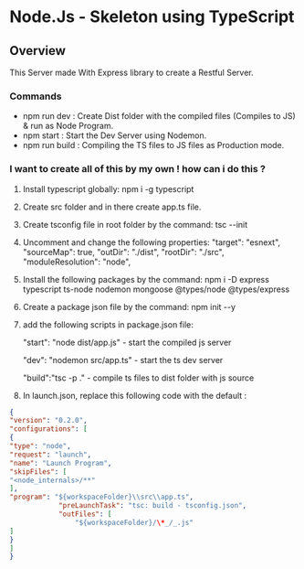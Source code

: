 # Node.Js - Skeleton using TypeScript

## Overview

This Server made With Express library to create a Restful Server.

### Commands

- npm run dev : Create Dist folder with the compiled files (Compiles to JS) & run as Node Program.
- npm start : Start the Dev Server using Nodemon.
- npm run build : Compiling the TS files to JS files as Production mode.

### I want to create all of this by my own ! how can i do this ?

1. Install typescript globally:
   npm i -g typescript

2. Create src folder and in there create app.ts file.

3. Create tsconfig file in root folder by the command:
   tsc --init

4. Uncomment and change the following properties:
   "target": "esnext",
   "sourceMap": true,
   "outDir": "./dist",
   "rootDir": "./src",
   "moduleResolution": "node",

5. Install the following packages by the command:
   npm i -D express typescript ts-node nodemon mongoose @types/node @types/express

6. Create a package json file by the command:
   npm init --y

7. add the following scripts in package.json file:

   "start": "node dist/app.js" - start the compiled js server

   "dev": "nodemon src/app.ts" - start the ts dev server

   "build":"tsc -p ." - compile ts files to dist folder with js source

8. In launch.json, replace this following code with the default :
`````json
{
"version": "0.2.0",
"configurations": [
{
"type": "node",
"request": "launch",
"name": "Launch Program",
"skipFiles": [
"<node_internals>/**"
],
"program": "${workspaceFolder}\\src\\app.ts",
            "preLaunchTask": "tsc: build - tsconfig.json",
            "outFiles": [
                "${workspaceFolder}/\*_/_.js"
]
}
]
}
`````
